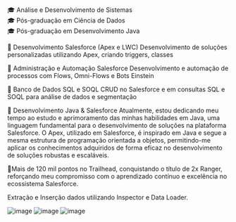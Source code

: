 🎓 Análise e Desenvolvimento de Sistemas <br>
🎓 Pós-graduação em Ciência de Dados <br>
🎓 Pós-graduação em Desenvolvimento Java <br>

🔹 Desenvolvimento Salesforce (Apex e LWC)
Desenvolvimento de soluções personalizadas utilizando Apex, criando triggers, classes

🔹 Administração e Automação Salesforce
Desenvolvimento e automação de processos com Flows, Omni-Flows e Bots Einstein

🔹 Banco de Dados SQL e SOQL
 CRUD no Salesforce e em consultas SQL e SOQL para análise de dados e segmentação

🔹 Desenvolvimento Java & Salesforce
Atualmente, estou dedicando meu tempo ao estudo e aprimoramento das minhas habilidades em Java, uma linguagem fundamental para o desenvolvimento de soluções na plataforma Salesforce. O Apex, utilizado em Salesforce, é inspirado em Java e segue a mesma estrutura de programação orientada a objetos, permitindo-me aplicar os conhecimentos adquiridos de forma eficaz no desenvolvimento de soluções robustas e escaláveis.

🔹Mais de 120 mil pontos no Trailhead, conquistando o título de 2x Ranger, reforçando meu compromisso com o aprendizado contínuo e excelência no ecossistema Salesforce.

Extração e Inserção dados utilizando Inspector e Data Loader.

![image](https://github.com/brunodlucka/brunodlucka/assets/79919310/42c227d6-13a5-46fa-83f5-bba3d4ef514c)
![image](https://img.icons8.com/?size=100&id=OaGUJyx38778&format=png&color=000000)
![image](https://img.icons8.com/?size=100&id=40979&format=png&color=000000)
